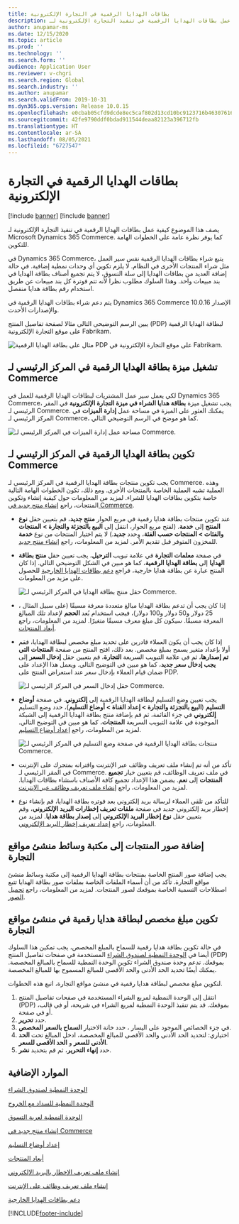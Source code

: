 ```yaml
---
title: بطاقات الهدايا الرقمية في التجارة الإلكترونية
description: يصف هذا الموضوع كيفية عمل بطاقات الهدايا الرقمية في تنفيذ التجارة الإلكترونية لـ Microsoft Dynamics 365 Commerce. كما يوفر نظرة عامة على الخطوات الهامة للتكوين.
author: anupamar-ms
ms.date: 12/15/2020
ms.topic: article
ms.prod: ''
ms.technology: ''
ms.search.form: ''
audience: Application User
ms.reviewer: v-chgri
ms.search.region: Global
ms.search.industry: ''
ms.author: anupamar
ms.search.validFrom: 2019-10-31
ms.dyn365.ops.version: Release 10.0.15
ms.openlocfilehash: e0cbab05cfd9dcde8ec5caf802d13cd10bc9123716b46307616b0e3e66f0f061
ms.sourcegitcommit: 42fe9790ddf0bdad911544deaa82123a396712fb
ms.translationtype: HT
ms.contentlocale: ar-SA
ms.lasthandoff: 08/05/2021
ms.locfileid: "6727547"
---
```

# <a name="e-commerce-digital-gift-cards"></a>بطاقات الهدايا الرقمية في التجارة الإلكترونية

[!include [banner](includes/banner.md)]
[!include [banner](includes/preview-banner.md)]

يصف هذا الموضوع كيفية عمل بطاقات الهدايا الرقمية في تنفيذ التجارة الإلكترونية لـ Microsoft Dynamics 365 Commerce. كما يوفر نظرة عامة على الخطوات الهامة للتكوين.

في Dynamics 365 Commerce، يتبع شراء بطاقات الهدايا الرقمية نفس سير العمل مثل شراء المنتجات الأخرى في النظام. لا يلزم تكوين أي وحدات نمطية إضافية. في حالة إضافة العديد من بطاقات الهدايا إلى سلة التسوق، لا يتم تجميع أصناف بطاقة الهدايا في بند مبيعات واحد. وهذا السلوك مطلوب نظرا لأنه تتم فوترة كل بند مبيعات عن طريق استخدام رقم بطاقة هدايا منفصل.

يتم دعم شراء بطاقات الهدايا الرقمية في Dynamics 365 Commerce الإصدار 10.0.16 والإصدارات الأحدث.

يبين الرسم التوضيحي التالي مثالا لصفحة تفاصيل المنتج (PDP) لبطاقة الهدايا الرقمية على موقع التجارة الإلكترونية Fabrikam.

![مثال على بطاقة الهدايا الرقمية PDP على موقع التجارة الإلكترونية في Fabrikam.](./media/GiftcardPDP.PNG)

## <a name="turn-on-the-digital-gift-card-feature-in-commerce-headquarters"></a>تشغيل ميزة بطاقة الهدايا الرقمية في المركز الرئيسي لـ Commerce

لكي يعمل سير عمل المشتريات لبطاقات الهدايا الرقمية للعمل في Dynamics 365 Commerce، يجب تشغيل ميزة **بطاقة هدايا الشراء في ميزة التجارة الإلكترونية** في المقر الرئيسي لـ Commerce. يمكنك العثور على الميزة في مساحة عمل **إدارة الميزات** في المركز الرئيسي لـ Commerce، كما هو موضح في الرسم التوضيحي التالي.

![مساحة عمل إدارة الميزات في المركز الرئيسي لـ Commerce.](./media/Featureflag.PNG)

## <a name="configure-a-digital-gift-card-in-commerce-headquarters"></a>تكوين بطاقة الهدايا الرقمية في المركز الرئيسي لـ Commerce

يجب تكوين منتجات بطاقة الهدايا الرقمية في المركز الرئيسي لـ Commerce. وهذه العملية تشبه العملية الخاصة بالمنتجات الأخرى. ومع ذلك، تكون الخطوات الهامة التالية خاصة بتكوين بطاقات الهدايا للشراء. لمزيد من المعلومات حول كيفية إنشاء وتكوين المنتجات، راجع [إنشاء منتج جديد في Commerce](create-new-product-commerce.md).

- عند تكوين منتجات بطاقة هدايا رقمية في مربع الحوار **منتج جديد**، قم بتعيين حقل **نوع المنتج** إلى **خدمة**. (لفتح مربع الحوار، انتقل إلى **البيع بالتجزئة والتجارة \> المنتجات والفئات \> المنتجات حسب الفئة**، وحدد **جديد**.) لا يتم اختيار المنتجات من نوع **خدمة** للمخزون المتوفر قبل تقديم الأمر. لمزيد من المعلومات، راجع [إنشاء منتج جديد](create-new-product-commerce.md#create-a-new-product).
- في صفحة **معلمات التجارة** في علامة تبويب **الترحيل**، يجب تعيين حقل **منتج بطاقة الهدايا** إلى **بطاقة الهدايا الرقمية**، كما هو مبين في الشكل التوضيحي التالي. إذا كان المنتج عبارة عن بطاقة هدايا خارجية، فراجع [دعم بطاقات الهدايا الخارجية](./dev-itpro/gift-card.md) للحصول على مزيد من المعلومات.

    ![حقل منتج بطاقة الهدايا في المركز الرئيسي لـ Commerce.](./media/PostGiftcard.png)

- إذا كان يجب أن تدعم بطاقة الهدايا مبالغ متعددة معرفة مسبقًا (على سبيل المثال ، 25 دولار و50 دولار و100 دولار)، فيجب استخدام بُعد **الحجم** لإعداد تلك المبالغ المعرفة مسبقًا. سيكون كل مبلغ معرف مسبقًا متغيرًا. لمزيد من المعلومات، راجع [أبعاد المنتجات](../supply-chain/pim/product-dimensions.md?toc=%2fdynamics365%2fretail%2ftoc.json).
- إذا كان يجب أن يكون العملاء قادرين على تحديد مبلغ مخصص لبطاقة الهدايا، فقم أولا بإعداد متغير يسمح بمبلغ مخصص. بعد ذلك، افتح المنتج من صفحة **المنتجات التي تم إصدارها**، ثم في علامة التبويب السريعة **التجارة**، قم بتعيين حقل **إدخال السعر** إلى **يجب إدخال سعر جديد**، كما هو مبين في التوضيح التالي. ويعمل هذا الإعداد على ضمان قيام العملاء بإدخال سعر عند استعراض المنتج على PDP.

    ![حقل إدخال السعر في المركز الرئيسي لـ Commerce.](./media/KeyInPrice.png)

- يجب تعيين وضع التسليم لبطاقة الهدايا الرقمية إلى **إلكتروني**. في صفحة **أوضاع التسليم** (**البيع بالتجزئة والتجارة \> إعداد القناة \> أوضاع التسليم**)، حدد وضع التسليم **إلكتروني** في جزء القائمة، ثم قم بإضافة منتج بطاقة الهدايا الرقمية إلى الشبكة الموجودة في علامة التبويب السريعة **المنتجات**، كما هو مبين في التوضيح التالي. لمزيد من المعلومات، راجع [إعداد أوضاع التسليم](/dynamicsax-2012/appuser-itpro/set-up-modes-of-delivery).

    ![منتجات بطاقة الهدايا الرقمية في صفحة وضع التسليم في المركز الرئيسي لـ Commerce.](./media/ElectronicMode.PNG)

- تأكد من أنه تم إنشاء ملف تعريف وظائف عبر الإنترنت واقترانه بمتجرك على الإنترنت في المقر الرئيسي لـ Commerce. في ملف تعريف الوظائف، قم بتعيين خيار **تجميع المنتجات** إلى **نعم**. يضمن هذا الإعداد تجميع كافة الأصناف باستثناء بطاقات الهدايا. لمزيد من المعلومات، راجع [إنشاء ملف تعريف وظائف عبر الإنترنت](online-functionality-profile.md).
- للتأكد من تلقي العملاء لرسالة بريد إلكتروني بعد فوتره بطاقة الهدايا، قم بإنشاء نوع إخطار بريد إلكتروني جديد في صفحة **ملفات تعريف إخطارات البريد الإلكتروني**، وقم بتعيين حقل **نوع إخطار البريد الإلكتروني** إلى **إصدار بطاقة هدايا**. لمزيد من المعلومات، راجع [إعداد تعريف إخطار البريد الإلكتروني](email-notification-profiles.md).

## <a name="add-product-images-to-the-commerce-site-builder-media-library"></a>إضافة صور المنتجات إلى مكتبة وسائط منشئ مواقع التجارة

يجب إضافة صور المنتج الخاصة بمنتجات بطاقة الهدايا الرقمية إلى مكتبة وسائط منشئ مواقع التجارة. تأكد من أن أسماء الملفات الخاصة بملفات صور بطاقة الهدايا تتبع اصطلاحات التسمية الخاصة بموقعك لصور المنتجات. لمزيد من المعلومات، راجع [تحميل الصور](dam-upload-images.md).

## <a name="configure-a-custom-amount-for-a-digital-gift-card-in-commerce-site-builder"></a>تكوين مبلغ مخصص لبطاقة هدايا رقمية في منشئ مواقع التجارة

في حالة تكوين بطاقة هدايا رقمية للسماح بالمبلغ المخصص، يجب تمكين هذا السلوك أيضا في [الوحدة النمطية لصندوق الشراء](add-buy-box.md) المستخدمة في صفحات تفاصيل المنتج (PDP) بموقعك. تدعم وحدة صندوق الشراء تكوين الوحدة النمطية للسماح بالمبالغ المخصصة. يمكنك أيضًا تحديد الحد الأدنى والحد الأقصى للمبالغ المسموح بها للمبالغ المخصصة.

لتكوين مبلغ مخصص لبطاقة هدايا رقمية في منشئ مواقع التجارة، اتبع هذه الخطوات.

1. انتقل إلى الوحدة النمطية لمربع الشراء المستخدمة في صفحات تفاصيل المنتج (PDP) بموقعك. قد يتم تنفيذ الوحدة النمطية لمربع الشراء في شريحة، أو في قالب، أو في صفحة.
1. حدد **تحرير**.
1. في جزء الخصائص الموجود على اليسار ، حدد خانة الاختيار **السماح بالسعر المخصص**.
1. اختياري: لتحديد الحد الأدنى والحد الأقصى للمبالغ المخصصة، ادخل المبالغ تحت **الحد الأدنى للسعر** و **الحد الأقصى للسعر**.
1. حدد **إنهاء التحرير**، ثم قم بتحديد **نشر**.

## <a name="additional-resources"></a>الموارد الإضافية

[الوحدة النمطية لصندوق الشراء](add-buy-box.md)

[الوحدة النمطية للسداد مع الخروج](add-checkout-module.md)

[الوحدة النمطية لعربة التسوق](add-cart-module.md)

[إنشاء منتج جديد في Commerce](create-new-product-commerce.md)

[إعداد أوضاع التسليم](/dynamicsax-2012/appuser-itpro/set-up-modes-of-delivery)

[أبعاد المنتجات](../supply-chain/pim/product-dimensions.md?toc=%2fdynamics365%2fretail%2ftoc.json)

[إنشاء ملف تعريف الإخطار بالبريد الإلكتروني](email-notification-profiles.md)

[إنشاء ملف تعريف وظائف على الإنترنت](online-functionality-profile.md)

[دعم بطاقات الهدايا الخارجية](./dev-itpro/gift-card.md)


[!INCLUDE[footer-include](../includes/footer-banner.md)]